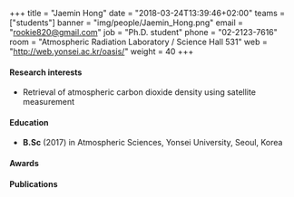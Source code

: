 +++
title = "Jaemin Hong"
date = "2018-03-24T13:39:46+02:00"
teams = ["students"]
banner = "img/people/Jaemin_Hong.png"
email = "rookie820@gmail.com"
job = "Ph.D. student"
phone = "02-2123-7616"
room = "Atmospheric Radiation Laboratory / Science Hall 531"
web = "http://web.yonsei.ac.kr/oasis/"
weight = 40
+++

#### Research interests
+ Retrieval of atmospheric carbon dioxide density using satellite measurement

#### Education
 + **B.Sc** (2017) in Atmospheric Sciences, Yonsei University, Seoul, Korea

#### Awards


#### Publications

